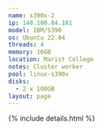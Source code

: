 ```yaml
---
name: s390x-2
ip: 148.100.84.181
model: IBM/S390
os: Ubuntu 22.04
threads: 4
memory: 16GB
location: Marist College
notes: Cluster worker
pool: linux-s390x
disks:
  - 2 x 100GB
layout: page
---
```

{% include details.html %} 

